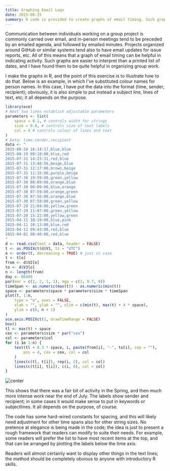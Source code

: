```yaml
---
title: Graphing Email Logs
date: 2015-08-25
summary: R code is provided to create graphs of email timing. Such graphs can be helpful in documenting progress in group projects for which email frequency is of interest.
---
```


Communication between individuals working on a group project is commonly
carried over email, and in-person meetings tend to be preceded by an emailed
agenda, and followed by emailed minutes.  Projects organized around GitHub or
similar systems tend also to have email updates for issue reports, etc.  All of
this means that a graph of email timing can be helpful in indicating activity.
Such graphs are easier to interpret than a printed list of dates, and I have
found them to be quite helpful in organizing group work.

I make the graphs in R, and the point of this exercise is to illustrate how to
do that.  Below is an example, in which I've substituted colour names for
    person names. In this case, I have put the data into the format (time,
    sender, recipient); obviously, it is also simple to put instead a subject
    line, lines of text, etc; it all depends on the purpose.


```R
library(oce)
# Next two lines establish adjustable parameters
parameters <- list(
    space = 0.1, # controls width for strings
    size = 0.8, # controls size of text labels
    col = 4 # controls colour of lines and text
)
# Data: time,sender,recipient
data <- "
2015-08-24 16:14:17,blue,blue
2015-08-19 09:18:00,blue,red
2015-07-31 14:23:31,red,blue
2015-07-31 13:48:56,beige,blue
2015-07-31 12:17:00,brown,beige
2015-07-31 11:15:00,purple,beige
2015-07-30 19:59:00,green,yellow
2015-07-30 08:09:00,orange,blue
2015-07-30 08:09:00,blue,orange
2015-07-30 07:59:00,orange,green
2015-07-30 07:56:00,orange,blue
2015-07-30 07:59:00,green,yellow
2015-07-29 21:04:00,yellow,green
2015-07-29 11:07:00,green,yellow
2015-07-28 15:22:00,yellow,green
2015-04-11 10:19:00,blue,pink
2015-04-11 10:13:00,blue,red
2015-04-11 09:43:00,red,blue
2015-04-01 08:40:00,red,blue
"
d <- read.csv(text = data, header = FALSE)
t <- as.POSIXct(d$V1, tz = "UTC")
o <- order(t, decreasing = TRUE) # just in case
t <- t[o]
from <- d$V2[o]
to <- d$V3[o]
n <- length(from)
day <- 86400
par(mar = c(2, 2, 1, 1), mgp = c(2, 0.7, 0))
timeSpan <- as.numeric(max(t)) - as.numeric(min(t))
space <- parameters$space * parameters$size * timeSpan
plot(t, 1:n,
    type = "n", axes = FALSE,
    xlab = "", ylab = "", xlim = c(min(t), max(t) + 4 * space),
    ylim = c(0, n + 1)
)
oce.axis.POSIXct(1, drawTimeRange = FALSE)
box()
tl <- max(t) + space
cex <- parameters$size * par("cex")
col <- parameters$col
for (i in 1:n) {
    text(tl + 0.3 * space, i, paste(from[i], "-", to[i], sep = ""),
        pos = 4, cex = cex, col = col
    )
    lines(c(tl, t[i]), rep(i, 2), col = col)
    lines(c(t[i], t[i]), c(i, 0), col = col)
}
```

![center](/dek_blog/docs/assets/images/2015-08-25-email-graphs.png) 

This shows that there was a fair bit of activity in the Spring, and then much
more intense work near the end of July.  The labels show sender and recipient;
in some cases it would make sense to put in keywords or subjectlines. It all
depends on the purpose, of course.

The code has some hard-wired constants for spacing, and this will likely need
adjustment for other time spans also for other string sizes.  No pretence at
elegance is being made in the code; the idea is just to present a rough
framework that readers can modify to suite their needs.  For example, some
readers will prefer the list to have most recent items at the top, and that can
be arranged by plotting the labels below the time axis.

Readers will almost certainly want to display other things in the text lines;
the method should be completely obvious to anyone with introductory R skills.
